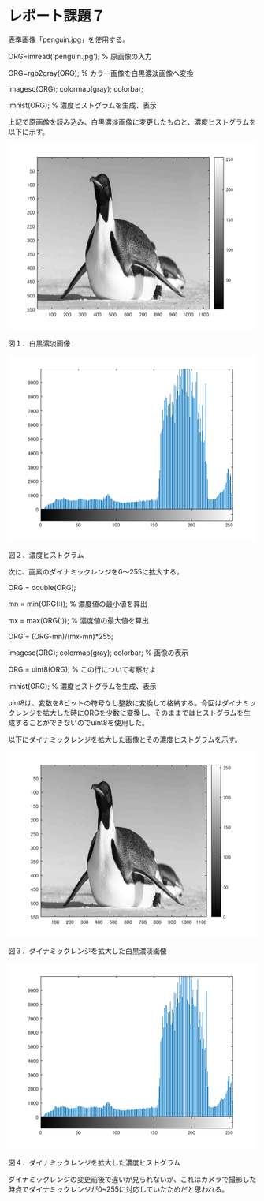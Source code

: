 # レポート課題７

表準画像「penguin.jpg」を使用する。

ORG=imread('penguin.jpg'); % 原画像の入力

ORG=rgb2gray(ORG); % カラー画像を白黒濃淡画像へ変換

imagesc(ORG); colormap(gray); colorbar;

imhist(ORG); % 濃度ヒストグラムを生成、表示

上記で原画像を読み込み、白黒濃淡画像に変更したものと、濃度ヒストグラムを以下に示す。

![原画像](https://github.com/broccoly009/kadai/blob/master/image/kadai7-1.png)

図１．白黒濃淡画像

![原画像](https://github.com/broccoly009/kadai/blob/master/image/kadai7-2.png)

図２．濃度ヒストグラム

次に、画素のダイナミックレンジを0〜255に拡大する。

ORG = double(ORG);

mn = min(ORG(:)); % 濃度値の最小値を算出

mx = max(ORG(:)); % 濃度値の最大値を算出

ORG = (ORG-mn)/(mx-mn)*255;

imagesc(ORG); colormap(gray); colorbar; % 画像の表示

ORG = uint8(ORG); % この行について考察せよ

imhist(ORG); % 濃度ヒストグラムを生成、表示


uint8は、変数を8ビットの符号なし整数に変換して格納する。今回はダイナミックレンジを拡大した時にORGを少数に変換し、そのままではヒストグラムを生成することができないのでuint8を使用した。

以下にダイナミックレンジを拡大した画像とその濃度ヒストグラムを示す。

![原画像](https://github.com/broccoly009/kadai/blob/master/image/kadai7-3.png)

図３．ダイナミックレンジを拡大した白黒濃淡画像

![原画像](https://github.com/broccoly009/kadai/blob/master/image/kadai7-4.png)

図４．ダイナミックレンジを拡大した濃度ヒストグラム

ダイナミックレンジの変更前後で違いが見られないが、これはカメラで撮影した時点でダイナミックレンジが0~255に対応していたためだと思われる。





